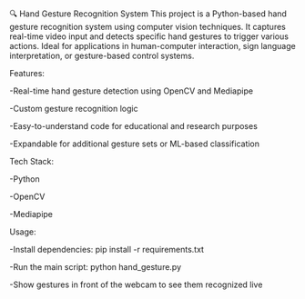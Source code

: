 🔍 Hand Gesture Recognition System
This project is a Python-based hand gesture recognition system using computer vision techniques. It captures real-time video input and detects specific hand gestures to trigger various actions. Ideal for applications in human-computer interaction, sign language interpretation, or gesture-based control systems.

Features:

-Real-time hand gesture detection using OpenCV and Mediapipe

-Custom gesture recognition logic

-Easy-to-understand code for educational and research purposes

-Expandable for additional gesture sets or ML-based classification

Tech Stack:

-Python

-OpenCV

-Mediapipe

Usage:

-Install dependencies: pip install -r requirements.txt

-Run the main script: python hand_gesture.py

-Show gestures in front of the webcam to see them recognized live
